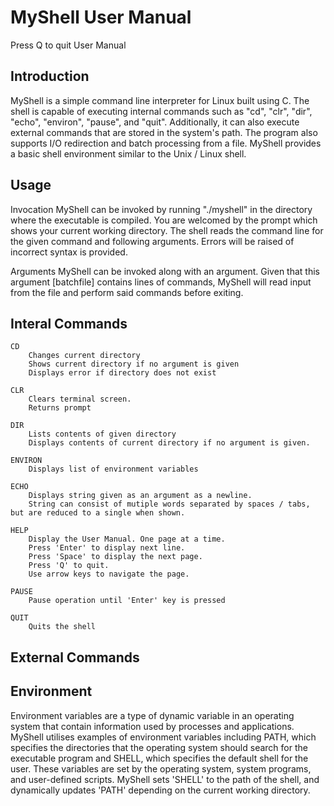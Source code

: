 # MyShell User Manual
Press Q to quit User Manual
## Introduction
MyShell is a simple command line interpreter for Linux built using C. 
The shell is capable of executing internal commands such as "cd", "clr", "dir", "echo", "environ", "pause", and "quit". Additionally, it can also execute external commands that are stored in the system's path. The program also supports I/O redirection and batch processing from a file.
MyShell provides a basic shell environment similar to the Unix / Linux shell.

## Usage
Invocation
MyShell can be invoked by running "./myshell" in the directory where the executable is compiled.
You are welcomed by the prompt which shows your current working directory.
The shell reads the command line for the given command and following arguments. Errors will be raised of incorrect syntax is provided.

Arguments
MyShell can be invoked along with an argument. Given that this argument [batchfile] contains lines of commands, MyShell will read input from the file and perform said commands before exiting.

## Interal Commands

    CD
        Changes current directory
        Shows current directory if no argument is given
        Displays error if directory does not exist

    CLR
        Clears terminal screen.
        Returns prompt

    DIR
        Lists contents of given directory
        Displays contents of current directory if no argument is given.

    ENVIRON
        Displays list of environment variables

    ECHO
        Displays string given as an argument as a newline.
        String can consist of mutiple words separated by spaces / tabs, but are reduced to a single when shown.

    HELP
        Display the User Manual. One page at a time.
        Press 'Enter' to display next line.
        Press 'Space' to display the next page.
        Press 'Q' to quit.
        Use arrow keys to navigate the page.

    PAUSE
        Pause operation until 'Enter' key is pressed

    QUIT
        Quits the shell

## External Commands


## Environment

Environment variables are a type of dynamic variable in an operating system that contain information used by processes and applications. 
MyShell utilises examples of environment variables including PATH, which specifies the directories that the operating system should search for the executable program and SHELL, which specifies the default shell for the user.
These variables are set by the operating system, system programs, and user-defined scripts.
MyShell sets 'SHELL' to the path of the shell, and dynamically updates 'PATH' depending on the current working directory.